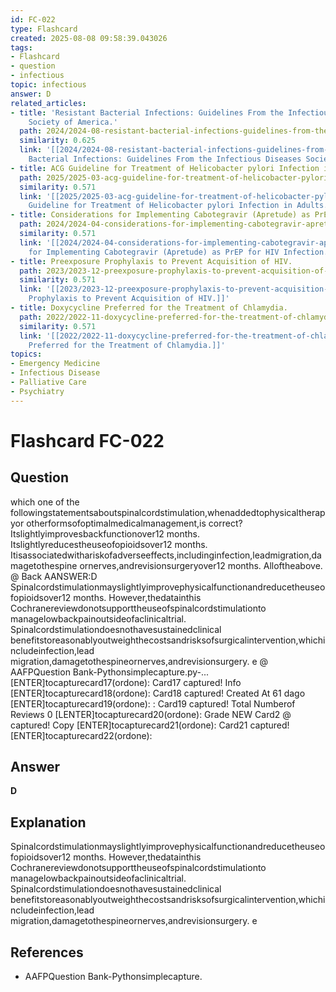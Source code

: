 ```yaml
---
id: FC-022
type: Flashcard
created: 2025-08-08 09:58:39.043026
tags:
- Flashcard
- question
- infectious
topic: infectious
answer: D
related_articles:
- title: 'Resistant Bacterial Infections: Guidelines From the Infectious Diseases
    Society of America.'
  path: 2024/2024-08-resistant-bacterial-infections-guidelines-from-the-infectiou.md
  similarity: 0.625
  link: '[[2024/2024-08-resistant-bacterial-infections-guidelines-from-the-infectiou|Resistant
    Bacterial Infections: Guidelines From the Infectious Diseases Society of America.]]'
- title: ACG Guideline for Treatment of Helicobacter pylori Infection in Adults.
  path: 2025/2025-03-acg-guideline-for-treatment-of-helicobacter-pylori-infection.md
  similarity: 0.571
  link: '[[2025/2025-03-acg-guideline-for-treatment-of-helicobacter-pylori-infection|ACG
    Guideline for Treatment of Helicobacter pylori Infection in Adults.]]'
- title: Considerations for Implementing Cabotegravir (Apretude) as PrEP for HIV Infection.
  path: 2024/2024-04-considerations-for-implementing-cabotegravir-apretude-as-pre.md
  similarity: 0.571
  link: '[[2024/2024-04-considerations-for-implementing-cabotegravir-apretude-as-pre|Considerations
    for Implementing Cabotegravir (Apretude) as PrEP for HIV Infection.]]'
- title: Preexposure Prophylaxis to Prevent Acquisition of HIV.
  path: 2023/2023-12-preexposure-prophylaxis-to-prevent-acquisition-of-hiv.md
  similarity: 0.571
  link: '[[2023/2023-12-preexposure-prophylaxis-to-prevent-acquisition-of-hiv|Preexposure
    Prophylaxis to Prevent Acquisition of HIV.]]'
- title: Doxycycline Preferred for the Treatment of Chlamydia.
  path: 2022/2022-11-doxycycline-preferred-for-the-treatment-of-chlamydia.md
  similarity: 0.571
  link: '[[2022/2022-11-doxycycline-preferred-for-the-treatment-of-chlamydia|Doxycycline
    Preferred for the Treatment of Chlamydia.]]'
topics:
- Emergency Medicine
- Infectious Disease
- Palliative Care
- Psychiatry
---
```


# Flashcard FC-022

## Question

which one of the followingstatementsaboutspinalcordstimulation,whenaddedtophysicaltherapyor otherformsofoptimalmedicalmanagement,is correct? Itslightlyimprovesbackfunctionover12 months. Itslightlyreducestheuseofopioidsover12 months. Itisassociatedwithariskofadverseeffects,includinginfection,leadmigration,damagetothespine ornerves,andrevisionsurgeryover12 months. Alloftheabove. @ Back AANSWER:D Spinalcordstimulationmayslightlyimprovephysicalfunctionandreducetheuseofopioidsover12 months. However,thedatainthis Cochranereviewdonotsupporttheuseofspinalcordstimulationto managelowbackpainoutsideofaclinicaltrial. Spinalcordstimulationdoesnothavesustainedclinical benefitstoreasonablyoutweighthecostsandrisksofsurgicalintervention,whichincludeinfection,lead migration,damagetothespineornerves,andrevisionsurgery. e @ AAFPQuestion Bank-Pythonsimplecapture.py-... [ENTER]tocapturecard17(ordone): Card17 captured! Info [ENTER]tocapturecard18(ordone): Card18 captured! Created At 61 dago [ENTER]tocapturecard19(ordone): : Card19 captured! Total Numberof Reviews 0 [LENTER]tocapturecard20(ordone): Grade NEW Card2 @ captured! Copy [ENTER]tocapturecard21(ordone): Card21 captured! [ENTER]tocapturecard22(ordone):

## Answer

**D**

## Explanation

Spinalcordstimulationmayslightlyimprovephysicalfunctionandreducetheuseofopioidsover12 months. However,thedatainthis Cochranereviewdonotsupporttheuseofspinalcordstimulationto managelowbackpainoutsideofaclinicaltrial. Spinalcordstimulationdoesnothavesustainedclinical benefitstoreasonablyoutweighthecostsandrisksofsurgicalintervention,whichincludeinfection,lead migration,damagetothespineornerves,andrevisionsurgery. e

## References

- AAFPQuestion Bank-Pythonsimplecapture.

